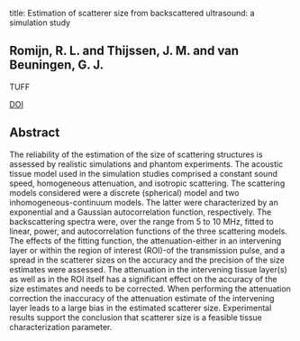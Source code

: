 title: Estimation of scatterer size from backscattered ultrasound: a simulation study

## Romijn, R. L. and Thijssen, J. M. and van Beuningen, G. J.
TUFF

<a href="https://doi.org/10.1109/58.39109">DOI</a>

## Abstract
The reliability of the estimation of the size of scattering structures is assessed by realistic simulations and phantom experiments. The acoustic tissue model used in the simulation studies comprised a constant sound speed, homogeneous attenuation, and isotropic scattering. The scattering models considered were a discrete (spherical) model and two inhomogeneous-continuum models. The latter were characterized by an exponential and a Gaussian autocorrelation function, respectively. The backscattering spectra were, over the range from 5 to 10 MHz, fitted to linear, power, and autocorrelation functions of the three scattering models. The effects of the fitting function, the attenuation-either in an intervening layer or within the region of interest (ROI)-of the transmission pulse, and a spread in the scatterer sizes on the accuracy and the precision of the size estimates were assessed. The attenuation in the intervening tissue layer(s) as well as in the ROI itself has a significant effect on the accuracy of the size estimates and needs to be corrected. When performing the attenuation correction the inaccuracy of the attenuation estimate of the intervening layer leads to a large bias in the estimated scatterer size. Experimental results support the conclusion that scatterer size is a feasible tissue characterization parameter.

